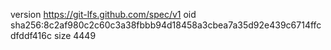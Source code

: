 version https://git-lfs.github.com/spec/v1
oid sha256:8c2af980c2c60c3a38fbbb94d18458a3cbea7a35d92e439c6714ffcdfddf416c
size 4449
